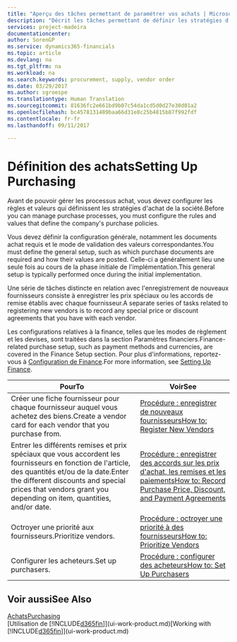 ```yaml
---
title: "Aperçu des tâches permettant de paramétrer vos achats | Microsoft Docs"
description: "Décrit les tâches permettant de définir les stratégies d'approvisionnement de votre société et de déterminer vos processus d'achat."
services: project-madeira
documentationcenter: 
author: SorenGP
ms.service: dynamics365-financials
ms.topic: article
ms.devlang: na
ms.tgt_pltfrm: na
ms.workload: na
ms.search.keywords: procurement, supply, vendor order
ms.date: 03/29/2017
ms.author: sgroespe
ms.translationtype: Human Translation
ms.sourcegitcommit: 81636fc2e661bd9b07c54da1cd5d0d27e30d01a2
ms.openlocfilehash: bc4578131489baa66d31e8c25b4815b87f992fdf
ms.contentlocale: fr-fr
ms.lasthandoff: 09/11/2017

---
```

# <a name="setting-up-purchasing"></a><span data-ttu-id="15b86-103">Définition des achats</span><span class="sxs-lookup"><span data-stu-id="15b86-103">Setting Up Purchasing</span></span>
<span data-ttu-id="15b86-104">Avant de pouvoir gérer les processus achat, vous devez configurer les règles et valeurs qui définissent les stratégies d'achat de la société.</span><span class="sxs-lookup"><span data-stu-id="15b86-104">Before you can manage purchase processes, you must configure the rules and values that define the company's purchase policies.</span></span>

<span data-ttu-id="15b86-105">Vous devez définir la configuration générale, notamment les documents achat requis et le mode de validation des valeurs correspondantes.</span><span class="sxs-lookup"><span data-stu-id="15b86-105">You must define the general setup, such as which purchase documents are required and how their values are posted.</span></span> <span data-ttu-id="15b86-106">Celle-ci a généralement lieu une seule fois au cours de la phase initiale de l'implémentation.</span><span class="sxs-lookup"><span data-stu-id="15b86-106">This general setup is typically performed once during the initial implementation.</span></span>

<span data-ttu-id="15b86-107">Une série de tâches distincte en relation avec l'enregistrement de nouveaux fournisseurs consiste à enregistrer les prix spéciaux ou les accords de remise établis avec chaque fournisseur.</span><span class="sxs-lookup"><span data-stu-id="15b86-107">A separate series of tasks related to registering new vendors is to record any special price or discount agreements that you have with each vendor.</span></span>

<span data-ttu-id="15b86-108">Les configurations relatives à la finance, telles que les modes de règlement et les devises, sont traitées dans la section Paramètres financiers.</span><span class="sxs-lookup"><span data-stu-id="15b86-108">Finance-related purchase setup, such as payment methods and currencies, are covered in the Finance Setup section.</span></span> <span data-ttu-id="15b86-109">Pour plus d'informations, reportez-vous à [Configuration de Finance](finance-setup-finance.md).</span><span class="sxs-lookup"><span data-stu-id="15b86-109">For more information, see [Setting Up Finance](finance-setup-finance.md).</span></span>

| <span data-ttu-id="15b86-110">Pour</span><span class="sxs-lookup"><span data-stu-id="15b86-110">To</span></span> | <span data-ttu-id="15b86-111">Voir</span><span class="sxs-lookup"><span data-stu-id="15b86-111">See</span></span> |
| --- | --- |
| <span data-ttu-id="15b86-112">Créer une fiche fournisseur pour chaque fournisseur auquel vous achetez des biens.</span><span class="sxs-lookup"><span data-stu-id="15b86-112">Create a vendor card for each vendor that you purchase from.</span></span> |[<span data-ttu-id="15b86-113">Procédure : enregistrer de nouveaux fournisseurs</span><span class="sxs-lookup"><span data-stu-id="15b86-113">How to: Register New Vendors</span></span>](purchasing-how-register-new-vendors.md) |
| <span data-ttu-id="15b86-114">Entrer les différents remises et prix spéciaux que vous accordent les fournisseurs en fonction de l'article, des quantités et/ou de la date.</span><span class="sxs-lookup"><span data-stu-id="15b86-114">Enter the different discounts and special prices that vendors grant you depending on item, quantities, and/or date.</span></span> |[<span data-ttu-id="15b86-115">Procédure : enregistrer des accords sur les prix d'achat, les remises et les paiements</span><span class="sxs-lookup"><span data-stu-id="15b86-115">How to: Record Purchase Price, Discount, and Payment Agreements</span></span>](purchasing-how-record-purchase-price-discount-payment-agreements.md) |
| <span data-ttu-id="15b86-116">Octroyer une priorité aux fournisseurs.</span><span class="sxs-lookup"><span data-stu-id="15b86-116">Prioritize vendors.</span></span> |[<span data-ttu-id="15b86-117">Procédure : octroyer une priorité à des fournisseurs</span><span class="sxs-lookup"><span data-stu-id="15b86-117">How to: Prioritize Vendors</span></span>](purchasing-how-prioritize-vendors.md) |
| <span data-ttu-id="15b86-118">Configurer les acheteurs.</span><span class="sxs-lookup"><span data-stu-id="15b86-118">Set up purchasers.</span></span> |[<span data-ttu-id="15b86-119">Procédure : configurer des acheteurs</span><span class="sxs-lookup"><span data-stu-id="15b86-119">How to: Set Up Purchasers</span></span>](purchasing-how-setup-purchasers.md) |

## <a name="see-also"></a><span data-ttu-id="15b86-120">Voir aussi</span><span class="sxs-lookup"><span data-stu-id="15b86-120">See Also</span></span>
[<span data-ttu-id="15b86-121">Achats</span><span class="sxs-lookup"><span data-stu-id="15b86-121">Purchasing</span></span>](purchasing-manage-purchasing.md)  
<span data-ttu-id="15b86-122">[Utilisation de [!INCLUDE[d365fin](includes/d365fin_md.md)]](ui-work-product.md)</span><span class="sxs-lookup"><span data-stu-id="15b86-122">[Working with [!INCLUDE[d365fin](includes/d365fin_md.md)]](ui-work-product.md)</span></span>

